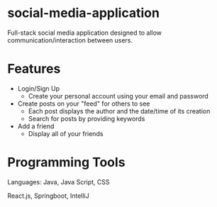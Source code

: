 # social-media-application
Full-stack social media application designed to allow communication/interaction between users.

# Features
- Login/Sign Up
    - Create your personal account using your email and password
- Create posts on your "feed" for others to see
    - Each post displays the author and the date/time of its creation
    - Search for posts by providing keywords
- Add a friend
    - Display all of your friends
    
# Programming Tools
Languages: Java, Java Script, CSS

React.js, Springboot, IntelliJ
